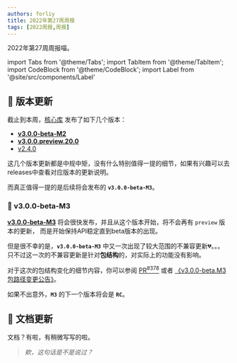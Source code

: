 ```yaml
---
authors: forliy
title: 2022年第27周周报
tags: [2022周报,周报]
---
```



2022年第27周周报喵。

<!--truncate-->

import Tabs from '@theme/Tabs';
import TabItem from '@theme/TabItem';
import CodeBlock from '@theme/CodeBlock';
import Label from '@site/src/components/Label'

## 🚀 版本更新

截止到本周，[核心库](https://github.com/ForteScarlet/simpler-robot) 发布了如下几个版本：

- [**v3.0.0-beta-M2**][v3bm2] 
- [**v3.0.0.preview.20.0**][v3p20.0]
- [v2.4.0][v2.4.0]

这几个版本更新都是中规中矩，没有什么特别值得一提的细节，如果有兴趣可以去releases中查看对应版本的更新说明。

而真正值得一提的是后续将会发布的 **`v3.0.0-beta-M3`**。

### 🚤 v3.0.0-beta-M3

[**v3.0.0-beta-M3**][v3bm3] 将会很快发布，并且从这个版本开始，将不会再有 `preview` 版本的更新，
而是开始保持API稳定直到beta版本的出现。

但是很不幸的是，**`v3.0.0-beta-M3`** 中又一次出现了较大范围的不兼容更新💔。。。
只不过这一次的不兼容更新是针对**包结构**的，对实际上的功能没有影响。

对于这次的包结构变化的细节内容，你可以参阅 [PR<sup>#378</sup>](https://github.com/ForteScarlet/simpler-robot/pull/378) 
或者 [《v3.0.0-beta.M3包路径变更公告》](../2022-07-06-announcement-package-rename)。

如果不出意外，**`M3`** 的下一个版本将会是 **`RC`**。


## 📖 文档更新

文档？有啦，有稍微写写的啦。

> *欸，这句话是不是说过？*


[v2.4.0]: https://github.com/ForteScarlet/simpler-robot/releases/tag/v2.4.0

[v3p20.0]: https://github.com/ForteScarlet/simpler-robot/releases/tag/v3.0.0.preview.20.0

[v3bm2]: https://github.com/ForteScarlet/simpler-robot/releases/tag/v3.0.0-beta-M2
[v3bm3]: https://github.com/ForteScarlet/simpler-robot/releases/tag/v3.0.0-beta-M3
